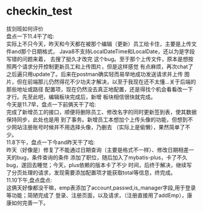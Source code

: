 # checkin_test
拔剑班如何评价  
盘点一下11.4干了哈:  
实际上不只今天，昨天和今天都在被那个编辑（更新）员工给卡住，主要是上传文件and那个日期格式，
Java8不支持LocalDateTime和LocalDate，还以为是字段写错的问题来着， 去搜了挺久才改完
这个bug。至于那个上传文件，原本是想按照两个请求分开控制更新员工和上传图片，但是这样感觉
有点麻烦，再次chat了之后遍只用update了。后来在postman确实轻而易举地成功发送请求并上传
图片，但在前端那儿仍然得花不少功夫才解决，以至于我现在还不太懂...关于后端的那些地址或路径
配置项，现在仍然没去真正地配置，还是得找个机会看看改一下才行。先至此吧，编辑板块完成后，新增
板块相信很快就完成。  
今天是11.7早，盘点一下前俩天干了哈:  
完成了新增员工的接口，顺便将删除员工、修改名字的同时更新签到表，使其数据保持同步，此处也是用
到了事务。新增员工本想加个上传头像的功能，但想到不少网站注册账号时候并不用选择头像，乃删去
（实际上是偷懒），果然简单了不少。  
11.8下午，盘点一下今and昨天干了哈:  
昨天（好像是）修复了不能通过日期查询（主要是格式不一样）、修改日期相差一天的bug，条件查询的条件
添加了职位，随后加入了mybatis-plus，卡了不久bug，遂回去睡觉；今天，plus依赖的版本卡了不少
时间，后终于解决，继续写了分页处理的请求，发现需要添加配置项才能获取total等信息，终完成。  
11.10下午,盘点盘点:  
这俩天好像都没干嘛，emp表添加了account,passwd,is_manager字段,用于登录等功能；简陋完成了
登录、注册页面，以及请求，（注册直接用了addEmp），康康如何完善一下。